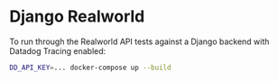 # Django Realworld

To run through the Realworld API tests against a Django backend with Datadog
Tracing enabled:

``` sh
DD_API_KEY=... docker-compose up --build
```
